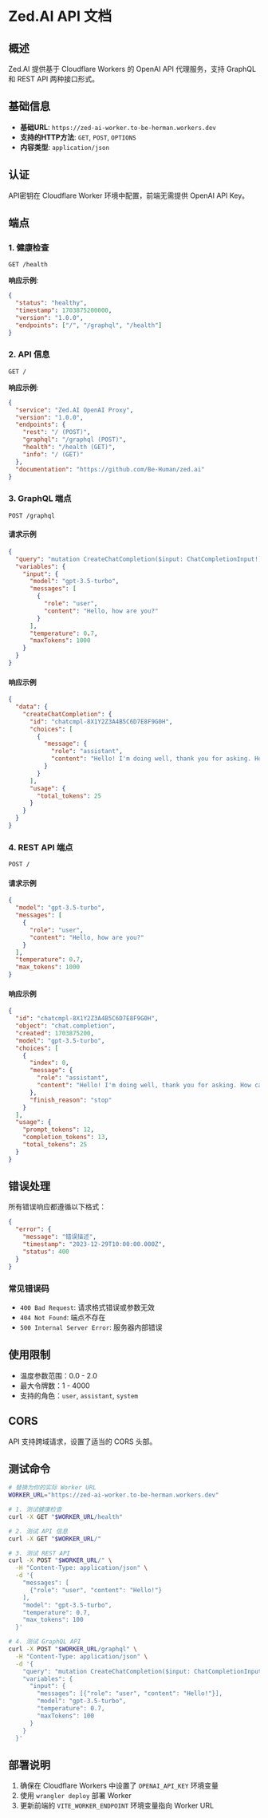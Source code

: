 # Zed.AI API 文档

## 概述

Zed.AI 提供基于 Cloudflare Workers 的 OpenAI API 代理服务，支持 GraphQL 和 REST API 两种接口形式。

## 基础信息

- **基础URL**: `https://zed-ai-worker.to-be-herman.workers.dev`
- **支持的HTTP方法**: `GET`, `POST`, `OPTIONS`
- **内容类型**: `application/json`

## 认证

API密钥在 Cloudflare Worker 环境中配置，前端无需提供 OpenAI API Key。

## 端点

### 1. 健康检查

```
GET /health
```

**响应示例**:
```json
{
  "status": "healthy",
  "timestamp": 1703875200000,
  "version": "1.0.0",
  "endpoints": ["/", "/graphql", "/health"]
}
```

### 2. API 信息

```
GET /
```

**响应示例**:
```json
{
  "service": "Zed.AI OpenAI Proxy",
  "version": "1.0.0",
  "endpoints": {
    "rest": "/ (POST)",
    "graphql": "/graphql (POST)",
    "health": "/health (GET)",
    "info": "/ (GET)"
  },
  "documentation": "https://github.com/Be-Human/zed.ai"
}
```

### 3. GraphQL 端点

```
POST /graphql
```

#### 请求示例

```json
{
  "query": "mutation CreateChatCompletion($input: ChatCompletionInput!) { createChatCompletion(input: $input) { id choices { message { role content } } usage { total_tokens } } }",
  "variables": {
    "input": {
      "model": "gpt-3.5-turbo",
      "messages": [
        {
          "role": "user",
          "content": "Hello, how are you?"
        }
      ],
      "temperature": 0.7,
      "maxTokens": 1000
    }
  }
}
```

#### 响应示例

```json
{
  "data": {
    "createChatCompletion": {
      "id": "chatcmpl-8X1Y2Z3A4B5C6D7E8F9G0H",
      "choices": [
        {
          "message": {
            "role": "assistant",
            "content": "Hello! I'm doing well, thank you for asking. How can I help you today?"
          }
        }
      ],
      "usage": {
        "total_tokens": 25
      }
    }
  }
}
```

### 4. REST API 端点

```
POST /
```

#### 请求示例

```json
{
  "model": "gpt-3.5-turbo",
  "messages": [
    {
      "role": "user",
      "content": "Hello, how are you?"
    }
  ],
  "temperature": 0.7,
  "max_tokens": 1000
}
```

#### 响应示例

```json
{
  "id": "chatcmpl-8X1Y2Z3A4B5C6D7E8F9G0H",
  "object": "chat.completion",
  "created": 1703875200,
  "model": "gpt-3.5-turbo",
  "choices": [
    {
      "index": 0,
      "message": {
        "role": "assistant",
        "content": "Hello! I'm doing well, thank you for asking. How can I help you today?"
      },
      "finish_reason": "stop"
    }
  ],
  "usage": {
    "prompt_tokens": 12,
    "completion_tokens": 13,
    "total_tokens": 25
  }
}
```

## 错误处理

所有错误响应都遵循以下格式：

```json
{
  "error": {
    "message": "错误描述",
    "timestamp": "2023-12-29T10:00:00.000Z",
    "status": 400
  }
}
```

### 常见错误码

- `400 Bad Request`: 请求格式错误或参数无效
- `404 Not Found`: 端点不存在
- `500 Internal Server Error`: 服务器内部错误

## 使用限制

- 温度参数范围：0.0 - 2.0
- 最大令牌数：1 - 4000
- 支持的角色：`user`, `assistant`, `system`

## CORS

API 支持跨域请求，设置了适当的 CORS 头部。

## 测试命令

```bash
# 替换为你的实际 Worker URL
WORKER_URL="https://zed-ai-worker.to-be-herman.workers.dev"

# 1. 测试健康检查
curl -X GET "$WORKER_URL/health"

# 2. 测试 API 信息
curl -X GET "$WORKER_URL/"

# 3. 测试 REST API
curl -X POST "$WORKER_URL/" \
  -H "Content-Type: application/json" \
  -d '{
    "messages": [
      {"role": "user", "content": "Hello!"}
    ],
    "model": "gpt-3.5-turbo",
    "temperature": 0.7,
    "max_tokens": 100
  }'

# 4. 测试 GraphQL API
curl -X POST "$WORKER_URL/graphql" \
  -H "Content-Type: application/json" \
  -d '{
    "query": "mutation CreateChatCompletion($input: ChatCompletionInput!) { createChatCompletion(input: $input) { id choices { message { content } } } }",
    "variables": {
      "input": {
        "messages": [{"role": "user", "content": "Hello!"}],
        "model": "gpt-3.5-turbo",
        "temperature": 0.7,
        "maxTokens": 100
      }
    }
  }'
```

## 部署说明

1. 确保在 Cloudflare Workers 中设置了 `OPENAI_API_KEY` 环境变量
2. 使用 `wrangler deploy` 部署 Worker
3. 更新前端的 `VITE_WORKER_ENDPOINT` 环境变量指向 Worker URL